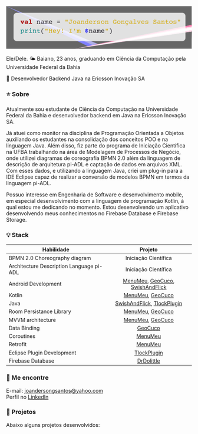 <img src="/name_banner.png"  alt="Joanderson Gonçalves">


Ele/Dele. 🌤️ Baiano, 23 anos, graduando em Ciência da Computação pela Universidade Federal da Bahia  
  
  
🐞 Desenvolvedor Backend Java na Ericsson Inovação SA


### ⭐ Sobre
Atualmente sou estudante de Ciência da Computação na Universidade Federal da Bahia e desenvolvedor backend em Java na Ericsson Inovação SA.  

Já atuei como monitor na disciplina de Programação Orientada a Objetos auxiliando os estudantes na consolidação dos conceitos POO e na linguagem Java. Além disso, fiz parte do programa de Iniciação Científica na UFBA trabalhando na área de Modelagem de Processos de Negócio, onde utilizei diagramas de coreografia BPMN 2.0 além da linguagem de descrição de arquitetura pi-ADL e captação de dados em arquivos XML. Com esses dados, e utilizando a linguagem Java, criei um plug-in para a IDE Eclipse capaz de realizar a conversão de modelos BPMN em termos da linguagem pi-ADL.  

Possuo interesse em Engenharia de Software e desenvolvimento mobile, em especial desenvolvimento com a linguagem de programação Kotlin, à qual estou me dedicando no momento. Estou desenvolvendo um aplicativo desenvolvendo meus conhecimentos no Firebase Database e Firebase Storage.  
### 💡 Stack
| Habilidade        | Projeto           |
| ------------- |:-------------:|
| BPMN 2.0 Choreography diagram | Iniciação Científica |
| Architecture Description Language pi-ADL | Iniciação Científica |
| Android Development | [MenuMeu][1], [GeoCuco][3], [SwishAndFlick][4] |
| Kotlin | [MenuMeu][1], [GeoCuco][3] |
| Java | [SwishAndFlick][4], [TlockPlugin][2] |
| Room Persistance Library | [MenuMeu][1], [GeoCuco][3] |
| MVVM architecture | [MenuMeu][1], [GeoCuco][3] |
| Data Binding | [GeoCuco][3] |
| Coroutines | [MenuMeu][1] |
| Retrofit | [MenuMeu][1] |
| Eclipse Plugin Development | [TlockPlugin][2] |
| Firebase Database | [DrDolittle][5]

[1]: https://github.com/JoandersonG/MenuMeu
[2]: https://github.com/JoandersonG/tlock-plugin-source
[3]: https://github.com/JoandersonG/GeoCuco
[4]: https://github.com/JoandersonG/swish-and-flick
[5]: https://github.com/JoandersonG/DrDolittleKotlinVersion


### 🔎 Me encontre
E-mail: <a href="mailto:joandersongsantos@yahoo.com">joandersongsantos@yahoo.com</a>
<br>
Perfil no <a href="https://www.linkedin.com/in/joanderson-gonçalves-1055351b9">LinkedIn</a>

### 📔 Projetos

Abaixo alguns projetos desenvolvidos:

